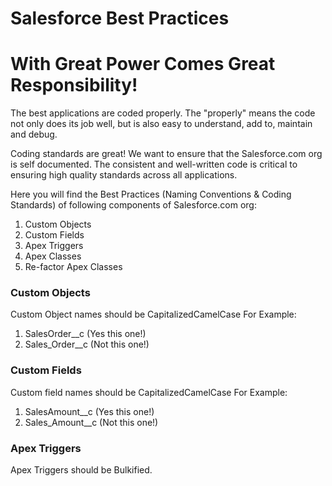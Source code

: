 # Salesforce Best Practices
# With Great Power Comes Great Responsibility!

The best applications are coded properly. The "properly" means the code not only does its job well, but is also easy to understand, add to, maintain and debug.

Coding standards are great! We want to ensure that the Salesforce.com org is self documented. The consistent and well-written code is critical to ensuring high quality standards across all applications. 

Here you will find the Best Practices (Naming Conventions & Coding Standards) of following components of Salesforce.com org:
1. Custom Objects
2. Custom Fields
3. Apex Triggers
4. Apex Classes
5. Re-factor Apex Classes

### Custom Objects
Custom Object names should be CapitalizedCamelCase
For Example:
1. SalesOrder__c (Yes this one!)
2. Sales_Order__c (Not this one!)

### Custom Fields
Custom field names should be CapitalizedCamelCase
For Example:
1. SalesAmount__c (Yes this one!)
2. Sales_Amount__c (Not this one!)

### Apex Triggers
Apex Triggers should be Bulkified. 
